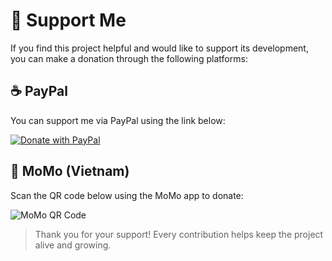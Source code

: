 
# 💖 Support Me

If you find this project helpful and would like to support its development, you can make a donation through the following platforms:

## ☕ PayPal

You can support me via PayPal using the link below:

[![Donate with PayPal](https://img.shields.io/badge/Donate-PayPal-blue.svg)](https://www.paypal.com/)

## 📱 MoMo (Vietnam)

Scan the QR code below using the MoMo app to donate:

![MoMo QR Code](./assets/momo_qr.png)

> Thank you for your support! Every contribution helps keep the project alive and growing.
